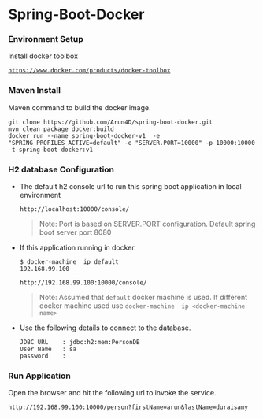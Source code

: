 # Spring-Boot-Docker

### Environment Setup
Install docker toolbox

[`https://www.docker.com/products/docker-toolbox`](https://www.docker.com/products/docker-toolbox)

### Maven Install

Maven command to build the docker image.

``` 
git clone https://github.com/Arun4D/spring-boot-docker.git
mvn clean package docker:build
docker run --name spring-boot-docker-v1  -e "SPRING_PROFILES_ACTIVE=default" -e "SERVER.PORT=10000" -p 10000:10000 -t spring-boot-docker:v1
```

### H2 database Configuration

* The default h2 console url to run this spring boot application in local environment

    ````
    http://localhost:10000/console/
    ````
    > Note: Port is based on SERVER.PORT configuration. Default spring boot server port 8080


* If this application running in docker. 

    ````
    $ docker-machine  ip default
    192.168.99.100
    
    http://192.168.99.100:10000/console/
    ````
    > Note: Assumed that `default` docker machine  is used. If different docker machine used use `docker-machine  ip <docker-machine name>`

* Use the following details to connect to the database.

    ````
    JDBC URL    : jdbc:h2:mem:PersonDB
    User Name   : sa
    password    :
    ````
### Run Application

Open the browser and hit the following url to invoke the service.
````
http://192.168.99.100:10000/person?firstName=arun&lastName=duraisamy
````
